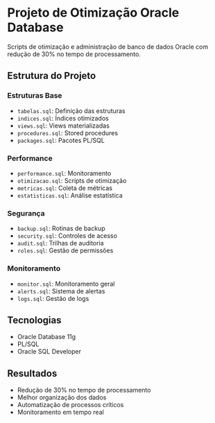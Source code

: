 # Projeto de Otimização Oracle Database

Scripts de otimização e administração de banco de dados Oracle com redução de 30% no tempo de processamento.

## Estrutura do Projeto

### Estruturas Base
- `tabelas.sql`: Definição das estruturas
- `indices.sql`: Índices otimizados
- `views.sql`: Views materializadas
- `procedures.sql`: Stored procedures
- `packages.sql`: Pacotes PL/SQL

### Performance
- `performance.sql`: Monitoramento
- `otimizacao.sql`: Scripts de otimização
- `metricas.sql`: Coleta de métricas
- `estatisticas.sql`: Análise estatística

### Segurança
- `backup.sql`: Rotinas de backup
- `security.sql`: Controles de acesso
- `audit.sql`: Trilhas de auditoria
- `roles.sql`: Gestão de permissões

### Monitoramento
- `monitor.sql`: Monitoramento geral
- `alerts.sql`: Sistema de alertas
- `logs.sql`: Gestão de logs

## Tecnologias
- Oracle Database 11g
- PL/SQL
- Oracle SQL Developer

## Resultados
- Redução de 30% no tempo de processamento
- Melhor organização dos dados
- Automatização de processos críticos
- Monitoramento em tempo real
